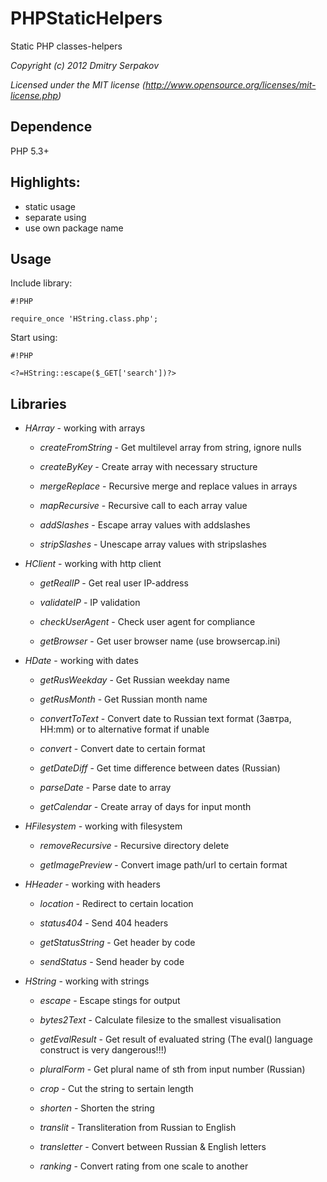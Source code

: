 # PHPStaticHelpers #

Static PHP classes-helpers

*Copyright (c) 2012 Dmitry Serpakov*

*Licensed under the MIT license (http://www.opensource.org/licenses/mit-license.php)*

## Dependence ##

PHP 5.3+

## Highlights: ##

* static usage
* separate using
* use own package name

## Usage ##

Include library:

```
#!PHP

require_once 'HString.class.php';
```

Start using:

```
#!PHP

<?=HString::escape($_GET['search'])?>
```

## Libraries ##

* _HArray_ - working with arrays

    * _createFromString_ - Get multilevel array from string, ignore nulls

    * _createByKey_ - Create array with necessary structure

    * _mergeReplace_ - Recursive merge and replace values in arrays

    * _mapRecursive_ - Recursive call to each array value

    * _addSlashes_ - Escape array values with addslashes

    * _stripSlashes_ - Unescape array values with stripslashes

* _HClient_ - working with http client

    * _getRealIP_ - Get real user IP-address

    * _validateIP_ - IP validation

    * _checkUserAgent_ - Check user agent for compliance

    * _getBrowser_ - Get user browser name (use browsercap.ini)

* _HDate_ - working with dates

    * _getRusWeekday_ - Get Russian weekday name

    * _getRusMonth_ - Get Russian month name

    * _convertToText_ - Convert date to Russian text format (Завтра, HH:mm) or to alternative format if unable

    * _convert_ - Convert date to certain format

    * _getDateDiff_ - Get time difference between dates (Russian)

    * _parseDate_ - Parse date to array

    * _getCalendar_ - Create array of days for input month

* _HFilesystem_ - working with filesystem

    * _removeRecursive_ - Recursive directory delete

    * _getImagePreview_ - Convert image path/url to certain format

* _HHeader_ - working with headers

    * _location_ - Redirect to certain location

    * _status404_ - Send 404 headers

    * _getStatusString_ - Get header by code

    * _sendStatus_ - Send header by code

* _HString_ - working with strings

    * _escape_ - Escape stings for output

    * _bytes2Text_ - Calculate filesize to the smallest visualisation

    * _getEvalResult_ - Get result of evaluated string (The eval() language construct is very dangerous!!!)

    * _pluralForm_ - Get plural name of sth from input number (Russian)

    * _crop_ - Cut the string to sertain length

    * _shorten_ - Shorten the string

    * _translit_ - Transliteration from Russian to English

    * _transletter_ - Convert between Russian & English letters

    * _ranking_ - Convert rating from one scale to another
